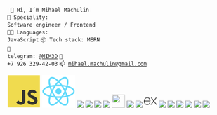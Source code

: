 <code> 👋 Hi, I’m Mihael Machulin </code><br>
<code>👷 Speciality: Software engineer / Frontend</code><br>
<code>🧑‍💻 Languages: JavaScript</code>
<code>📦 Tech stack: MERN</code><br>
<code>💬 telegram: [@MIM3D](https://telegram.me/MIM3D)</code>
<code>📲 +7 926 329-42-03</code>
<code>📫 [mihael.machulin@gmail.com](mailto:mihael.machulin@gmail.com)</code>


<!--
- 💞️ I’m looking to collaborate on my pet-projects Vehi (Personal service book for drivers) & CReaM (Simple CRM for personal use)
<code>💡 [Skills](skills.md)</code>
<code>🧻 [Projects](PROJECTS.md)</code>
<code>📢 [Public talks: 0](TALKS.md)</code>
<code>👀 [Open-source contribution](CONTRIBUTION.md)</code><br>
-->

<div>
  <img src="https://raw.githubusercontent.com/devicons/devicon/1119b9f84c0290e0f0b38982099a2bd027a48bf1/icons/javascript/javascript-original.svg" width="75px">
  <img src="https://raw.githubusercontent.com/devicons/devicon/1119b9f84c0290e0f0b38982099a2bd027a48bf1/icons/react/react-original.svg" width="75px">
  <img src="https://cdn.worldvectorlogo.com/logos/redux.svg" width="30px">
  <img src="https://brandeps.com/logo-download/R/React-Router-logo-vector-01.svg" width="30px">
  <img src="https://cdn.worldvectorlogo.com/logos/vitejs.svg" width="30px">
  <img src="https://cdn.worldvectorlogo.com/logos/html-1.svg" width="30px">
  <img src="https://c.tenor.com/D61XbAM9d9MAAAAd/doom-doomguy.gif" width="30px" height="30px">
  <img src="https://cdn.worldvectorlogo.com/logos/css-3.svg" width="30px">
  <img src="https://cdn.worldvectorlogo.com/logos/nodejs-icon.svg" width="30px">
  <img src="https://raw.githubusercontent.com/devicons/devicon/1119b9f84c0290e0f0b38982099a2bd027a48bf1/icons/express/express-original.svg" width="30px">
  <img src="https://cdn.worldvectorlogo.com/logos/git-icon.svg" width="30px">
  <img src="https://cdn.worldvectorlogo.com/logos/github-icon.svg" width="30px">
  <img src="https://cdn.worldvectorlogo.com/logos/yarn.svg" width="30px">
  <img src="https://cdn.worldvectorlogo.com/logos/npm-square-red-1.svg" width="30px">
  <img src="https://cdn.worldvectorlogo.com/logos/webstorm-icon.svg" width="30px">
  <img src="https://avatars.githubusercontent.com/u/65011256?s=200&v=4" width="30px">
</div>
